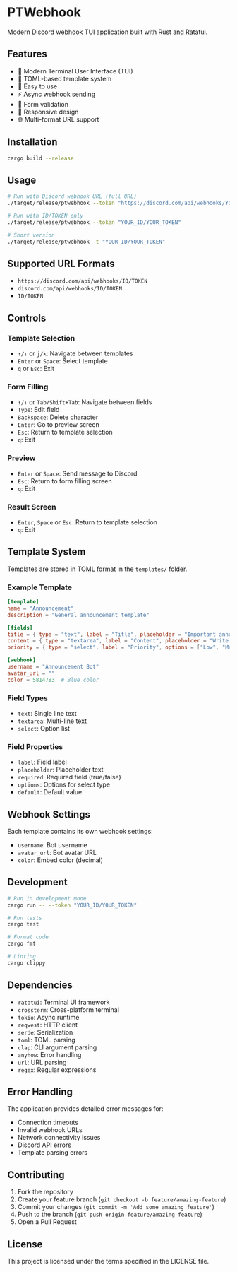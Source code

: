 # PTWebhook

Modern Discord webhook TUI application built with Rust and Ratatui.

## Features

- 🎨 Modern Terminal User Interface (TUI)
- 📝 TOML-based template system
- 🚀 Easy to use
- ⚡ Async webhook sending
- 🎯 Form validation
- 📱 Responsive design
- 🌐 Multi-format URL support

## Installation

```bash
cargo build --release
```

## Usage

```bash
# Run with Discord webhook URL (full URL)
./target/release/ptwebhook --token "https://discord.com/api/webhooks/YOUR_ID/YOUR_TOKEN"

# Run with ID/TOKEN only
./target/release/ptwebhook --token "YOUR_ID/YOUR_TOKEN"

# Short version
./target/release/ptwebhook -t "YOUR_ID/YOUR_TOKEN"
```

## Supported URL Formats

- `https://discord.com/api/webhooks/ID/TOKEN`
- `discord.com/api/webhooks/ID/TOKEN`
- `ID/TOKEN`

## Controls

### Template Selection
- `↑/↓` or `j/k`: Navigate between templates
- `Enter` or `Space`: Select template
- `q` or `Esc`: Exit

### Form Filling
- `↑/↓` or `Tab/Shift+Tab`: Navigate between fields
- `Type`: Edit field
- `Backspace`: Delete character
- `Enter`: Go to preview screen
- `Esc`: Return to template selection
- `q`: Exit

### Preview
- `Enter` or `Space`: Send message to Discord
- `Esc`: Return to form filling screen
- `q`: Exit

### Result Screen
- `Enter`, `Space` or `Esc`: Return to template selection
- `q`: Exit

## Template System

Templates are stored in TOML format in the `templates/` folder.

### Example Template

```toml
[template]
name = "Announcement"
description = "General announcement template"

[fields]
title = { type = "text", label = "Title", placeholder = "Important announcement title", required = true }
content = { type = "textarea", label = "Content", placeholder = "Write your announcement content here...", required = true }
priority = { type = "select", label = "Priority", options = ["Low", "Medium", "High"], default = "Medium" }

[webhook]
username = "Announcement Bot"
avatar_url = ""
color = 5814783  # Blue color
```

### Field Types

- `text`: Single line text
- `textarea`: Multi-line text
- `select`: Option list

### Field Properties

- `label`: Field label
- `placeholder`: Placeholder text
- `required`: Required field (true/false)
- `options`: Options for select type
- `default`: Default value

## Webhook Settings

Each template contains its own webhook settings:

- `username`: Bot username
- `avatar_url`: Bot avatar URL
- `color`: Embed color (decimal)

## Development

```bash
# Run in development mode
cargo run -- --token "YOUR_ID/YOUR_TOKEN"

# Run tests
cargo test

# Format code
cargo fmt

# Linting
cargo clippy
```

## Dependencies

- `ratatui`: Terminal UI framework
- `crossterm`: Cross-platform terminal
- `tokio`: Async runtime
- `reqwest`: HTTP client
- `serde`: Serialization
- `toml`: TOML parsing
- `clap`: CLI argument parsing
- `anyhow`: Error handling
- `url`: URL parsing
- `regex`: Regular expressions

## Error Handling

The application provides detailed error messages for:
- Connection timeouts
- Invalid webhook URLs
- Network connectivity issues
- Discord API errors
- Template parsing errors

## Contributing

1. Fork the repository
2. Create your feature branch (`git checkout -b feature/amazing-feature`)
3. Commit your changes (`git commit -m 'Add some amazing feature'`)
4. Push to the branch (`git push origin feature/amazing-feature`)
5. Open a Pull Request

## License

This project is licensed under the terms specified in the LICENSE file.
